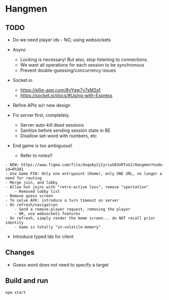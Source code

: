 # Hangmen

## TODO

- Do we need player ids - NO, using websockets
- Async
    - Locking is necessary! But also, stop listening to connections.
    - We want all operations for each session to be synchronous
    - Prevent double-guessing/concurrency issues
- Socket.io
    - https://ellie-app.com/8yYgw7y7sM2a1
    - https://socket.io/docs/#Using-with-Express

- Refine APIs w/r new design
- Fix server first, completely.
    - Server auto-kill dead sessions
    - Sanitize before sending session state in BE
    - Disallow set-word with numbers, etc

- End game is too ambiguous!
    - Refer to notes!!

```
- NEW: https://www.figma.com/file/duqoAy2jCyriuG03nRTxUJ/Hangmen?node-id=0%3A1
- Use Game PIN: Only one entrypoint (Home), only ONE URL, no longer a need for routing
- Merge join, and lobby
- Allow hot joins with "retro-active loss", remove "spectation"
    - Removed lobby list
- Remove guess screen
- To solve AFK: introduce a turn timeout on server
- On refresh/navigation
    - Send a remove-player request, removing the player
    - OR, use websockets features
- On refresh, simply render the Home screen... do NOT recall prior identity
    - Game is totally "in-volatile-memory"
```

- Introduce typed Ids for client

## Changes

- Guess word does not need to specify a target

## Build and run

```
npm start
```
